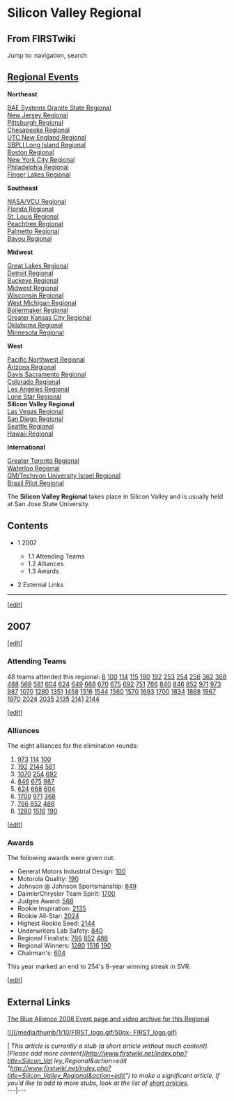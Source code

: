 # Silicon Valley Regional

## From FIRSTwiki

Jump to: navigation, search

## [Regional Events](Index_of_Regionals "Index of Regionals")

**Northeast**

[BAE Systems Granite State Regional](BAE_Systems_Granite_State_Regional "BAE Systems Granite
State Regional")<br>
[New Jersey Regional](New_Jersey_Regional "New Jersey Regional")<br>
[Pittsburgh Regional](Pittsburgh_Regional "Pittsburgh Regional")<br>
[Chesapeake Regional](Chesapeake_Regional "Chesapeake Regional")<br>
[UTC New England Regional](UTC_New_England_Regional "UTC New
England Regional")<br>
[SBPLI Long Island Regional](SBPLI_Long_Island_Regional "SBPLI Long
Island Regional")<br>
[Boston Regional](Boston_Regional "Boston Regional")<br>
[New York City Regional](New_York_City_Regional "New York City
Regional")<br>
[Philadelphia Regional](Philadelphia_Regional "Philadelphia
Regional")<br>
[Finger Lakes Regional](Finger_Lakes_Regional "Finger Lakes
Regional")

**Southeast**

[NASA/VCU Regional](NASA/VCU_Regional "NASA/VCU Regional")<br>
[Florida Regional](Florida_Regional "Florida Regional")<br>
[St. Louis Regional](St._Louis_Regional "St. Louis Regional")<br>
[Peachtree Regional](Peachtree_Regional "Peachtree Regional")<br>
[Palmetto Regional](Palmetto_Regional "Palmetto Regional")<br>
[Bayou Regional](Bayou_Regional "Bayou Regional")

**Midwest**

[Great Lakes Regional](Great_Lakes_Regional "Great Lakes Regional")<br>
[Detroit Regional](Detroit_Regional "Detroit Regional")<br>
[Buckeye Regional](Buckeye_Regional "Buckeye Regional")<br>
[Midwest Regional](Midwest_Regional "Midwest Regional")<br>
[Wisconsin Regional](Wisconsin_Regional "Wisconsin Regional")<br>
[West Michigan Regional](West_Michigan_Regional "West Michigan
Regional")<br>
[Boilermaker Regional](Boilermaker_Regional "Boilermaker Regional")<br>
[Greater Kansas City Regional](Greater_Kansas_City_Regional "Greater Kansas City Regional")<br>
[Oklahoma Regional](Oklahoma_Regional "Oklahoma Regional")<br>
[Minnesota Regional](Minnesota_Regional "Minnesota Regional")

**West**

[Pacific Northwest Regional](Pacific_Northwest_Regional "Pacific
Northwest Regional")<br>
[Arizona Regional](Arizona_Regional "Arizona Regional")<br>
[Davis Sacramento Regional](Davis_Sacramento_Regional "Davis
Sacramento Regional")<br>
[Colorado Regional](Colorado_Regional "Colorado Regional")<br>
[Los Angeles Regional](Los_Angeles_Regional "Los Angeles Regional")<br>
[Lone Star Regional](Lone_Star_Regional "Lone Star Regional")<br>
**Silicon Valley Regional**<br>
[Las Vegas Regional](Las_Vegas_Regional "Las Vegas Regional")<br>
[San Diego Regional](San_Diego_Regional "San Diego Regional")<br>
[Seattle Regional](Seattle_Regional "Seattle Regional")<br>
[Hawaii Regional](Hawaii_Regional "Hawaii Regional")

**International**

[Greater Toronto Regional](Greater_Toronto_Regional "Greater
Toronto Regional")<br>
[Waterloo Regional](Waterloo_Regional "Waterloo Regional")<br>
[GM/Technion University Israel Regional](GM/Technion_University_Israel_Regional "GM/Technion
University Israel Regional")<br>
[Brazil Pilot Regional](Brazil_Pilot_Regional "Brazil Pilot
Regional")

The **Silicon Valley Regional** takes place in Silicon Valley and is usually held at San Jose State University.

## Contents

- 1 2007

  - 1.1 Attending Teams
  - 1.2 Alliances
  - 1.3 Awards

- 2 External Links

--------------------------------------------------------------------------------

[[edit](/index.php?title=Silicon_Valley_Regional&action=edit&section=1 "Edit
section: 2007")]

## 2007

[[edit](/index.php?title=Silicon_Valley_Regional&action=edit&section=2 "Edit
section: Attending Teams")]

### Attending Teams

48 teams attended this regional: [8](8 "8") [100](100 "100") [114](114 "114") [115](115 "115") [190](190 "190") [192](192 "192") [253](253 "253") [254](254 "254") [256](256 "256") [362](362 "362") [368](368 "368") [488](488 "488") [568](568 "568") [581](581 "581") [604](604 "604") [624](624 "624") [649](649 "649") [668](668 "668") [670](670 "670") [675](675 "675") [692](692 "692") [751](751 "751") [766](766 "766") [840](840 "840") [846](846 "846") [852](852 "852") [971](971 "971") [973](973 "973") [987](987 "987") [1070](1070 "1070") [1280](1280 "1280") [1351](1351 "1351") [1458](1458 "1458") [1516](1516 "1516") [1544](1544 "1544") [1560](1560 "1560") [1570](/index.php?title=1570&action=edit "1570") [1693](/index.php?title=1693&action=edit "1693") [1700](1700 "1700") [1834](/index.php?title=1834&action=edit "1834") [1868](1868 "1868") [1967](/index.php?title=1967&action=edit "1967") [1970](/index.php?title=1970&action=edit "1970") [2024](/index.php?title=2024&action=edit "2024") [2035](/index.php?title=2035&action=edit "2035") [2135](/index.php?title=2135&action=edit "2135") [2141](/index.php?title=2141&action=edit "2141") [2144](2144 "2144")

[[edit](/index.php?title=Silicon_Valley_Regional&action=edit&section=3 "Edit
section: Alliances")]

### Alliances

The eight alliances for the elimination rounds:

1. [973](973 "973") [114](114 "114") [100](100 "100")
2. [192](192 "192") [2144](2144 "2144") [581](581 "581")
3. [1070](1070 "1070") [254](254 "254") [692](692 "692")
4. [846](846 "846") [675](675 "675") [987](987 "987")
5. [624](624 "624") [668](668 "668") [604](604 "604")
6. [1700](1700 "1700") [971](971 "971") [368](368 "368")
7. [766](766 "766") [852](852 "852") [488](488 "488")
8. [1280](1280 "1280") [1516](1516 "1516") [190](190 "190")

[[edit](/index.php?title=Silicon_Valley_Regional&action=edit&section=4 "Edit
section: Awards")]

### Awards

The following awards were given out:

- General Motors Industrial Design: [100](100 "100")
- Motorola Quality: [190](190 "190")
- Johnson @ Johnson Sportsmanship: [649](649 "649")
- DaimlerChrysler Team Spirit: [1700](1700 "1700")
- Judges Award: [568](568 "568")
- Rookie Inspiration: [2135](/index.php?title=2135&action=edit "2135")
- Rookie All-Star: [2024](/index.php?title=2024&action=edit "2024")
- Highest Rookie Seed: [2144](2144 "2144")
- Underwriters Lab Safety: [840](840 "840")
- Regional Finalists: [766](766 "766") [852](852 "852") [488](488 "488")
- Regional Winners: [1280](1280 "1280") [1516](1516 "1516") [190](190 "190")
- Chairman's: [604](604 "604")

This year marked an end to 254's 8-year winning streak in SVR.

[[edit](/index.php?title=Silicon_Valley_Regional&action=edit&section=5 "Edit
section: External Links")]

## External Links

[The Blue Allience 2008 Event page and video archive for this Regional](http://www.thebluealliance.net/tbatv/event.php?eventid=155 "http://www.thebluealliance.net/tbatv/event.php?eventid=155")

[![](/media/thumb/1/10/FIRST_logo.gif/50px-
FIRST_logo.gif)](Image:FIRST_logo.gif)

| _This article is currently a stub (a short article without much content). [Please add more content](http://www.firstwiki.net/index.php?title=Silicon_Val
ley_Regional&action=edit "http://www.firstwiki.net/index.php?title=Silicon_Valley_Regional&action=edit") to make a significant article. If you'd like to add to more stubs, look at the list of [short articles](Special:Shortpages "Special:Shortpages")._<br>
---|---
